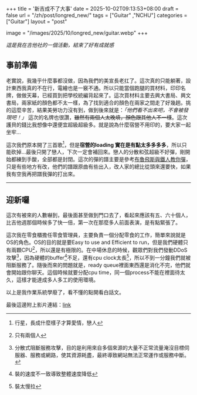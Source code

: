 +++
title = '新吉成不了大事'
date = 2025-10-02T09:13:53+08:00
draft = false
url = "/zh/post/longred_new/"
tags = ["Guitar" ,"NCHU"]
categories = ["Guitar"]
layout = "post"

image = "/images/2025/10/longred_new/guitar.webp"
+++

*這是我在吉他社的一個活動，結束了好有成就感*
<!--more-->

## 事前準備
老實說，我幾乎什麼事都沒做，因為我們的美宣長老扛了。這次真的只能躺著，設計東西我真的不在行，電繪也是一竅不通。所以只能當個跑腿的買材料，印印名牌，做做天幕，已經買到把學校統編背起來了。這次買材料主要去興大書局、興文書局，兩家紙的顏色都不太一樣，為了找到適合的顏色在兩家之間走了好幾趟。挑的這麼辛苦，結果美勞功力沒有到，做到後來就是：*「他們看不出來吧，不會被發現吧！」*   這次的名牌也很讚，~~雖然有兩個人太晚填，顏色跟其他人不一樣~~。這次護貝的錢比我想像中還便宜超級超級多。就是說為什麼宿營不用印的，要大家一起坐牢...

這次我們原本開了三首歌[^1]，但是**宿營的loading 實在是有點太多多多多**，所以只能砍掉...最後只開了戀人，下次一定會補回來。戀人的分散和弦超級不好彈，剛開始都練到手酸，全部都是封閉。這次的彈的譜主要是參考[布魯飛斯與鐵人教你彈](https://www.youtube.com/watch?v=56rXYvFLyl8)，只是有些地方有改，他們的譜跟原曲有些出入，改人家的總比從頭來還要快，如果我有空我再把譜我彈的打出來。

[^1]: 行星，長成什麼樣子才算愛情，戀人



***

## 迎新囉  
這次有被來的人數嚇到，最後面甚至做到門口去了，看起來應該有五、六十個人，比吉他週那個時候多了快一倍，第一次在那麼多人前面表演，是有點緊張了。  

這次我在零食櫃擔任零食管理員，主要負責一個分配零食的工作，簡單來說就是OS的角色。OS的目的就是要Easy to use and Efficient to run，但是我們硬體只有兩顆CPU[^2]，所以還是有極限的。在中場休息的時候，觀眾們對我們發動DDoS攻擊[^3]，因為硬體的buffer[^4]不足，還有cpu clock太長[^5]，所以不到一分鐘我們就被阻斷服務了。隨後而來的問題就是，ready queue裡面東西還是消化不完，他們就會開始跟你聊天。這個時候就要分配cpu time，同一個process不能在裡面待太久，這樣才能達成多人多工的使用環境。

以上是我作業系統學廢了，看不懂的點開看白話文。  

最後這邊附上影片連結：[link](https://youtu.be/Q7WOF-nkwq0)  

[^2]:只有兩個人
[^3]:分散式阻斷服務攻擊，目的是利用來自多個來源的大量不正常流量淹沒目標伺服器、服務或網路，使其資源耗盡，最終導致網站無法正常運作或服務中斷。
[^4]:裝的速度不一致導致整體速度降低
[^5]:裝太慢拉



